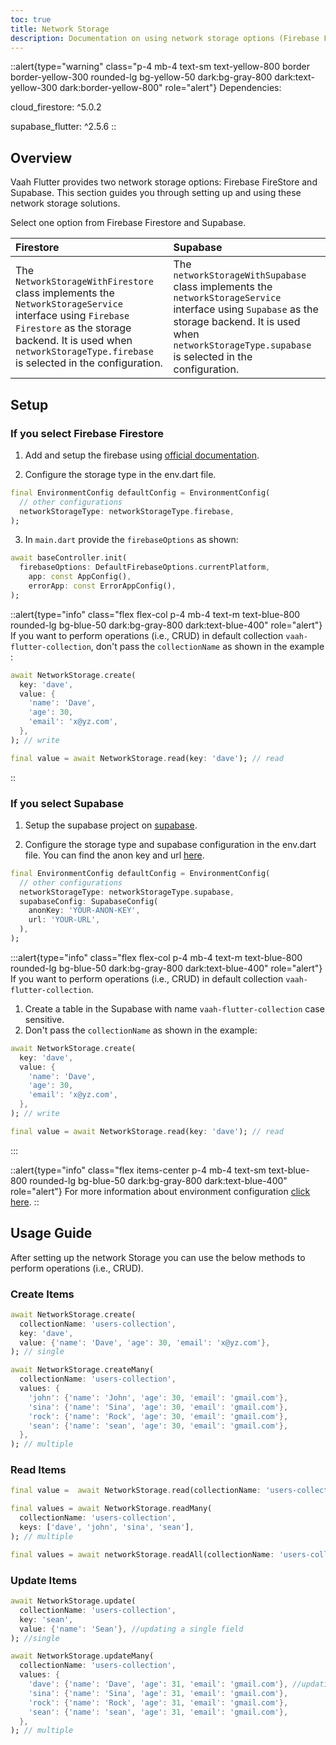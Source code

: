 ```yaml
---
toc: true
title: Network Storage
description: Documentation on using network storage options (Firebase Firestore and Supabase) with Vaah Flutter.
---
```


::alert{type="warning" class="p-4 mb-4 text-sm text-yellow-800 border border-yellow-300 rounded-lg bg-yellow-50 dark:bg-gray-800 dark:text-yellow-300 dark:border-yellow-800" role="alert"} 
Dependencies:

cloud_firestore: ^5.0.2

supabase_flutter: ^2.5.6
::

## Overview

Vaah Flutter provides two network storage options: Firebase FireStore and Supabase. This section guides you through setting up and using these network storage solutions.

Select one option from Firebase Firestore and Supabase.

| Firestore  | Supabase |
| :---- |          :----         |
| The `NetworkStorageWithFirestore` class implements the `NetworkStorageService` interface using `Firebase Firestore` as the storage backend. It is used when `networkStorageType.firebase` is selected in the configuration. | The `networkStorageWithSupabase` class implements the `networkStorageService` interface using `Supabase` as the storage backend. It is used when `networkStorageType.supabase` is selected in the configuration. |

## Setup

### If you select Firebase Firestore

1. Add and setup the firebase using [official documentation](https://firebase.google.com/docs/flutter/setup).

2. Configure the storage type in the env.dart file.

```dart
final EnvironmentConfig defaultConfig = EnvironmentConfig(
  // other configurations
  networkStorageType: networkStorageType.firebase,
);
```

3. In `main.dart` provide the `firebaseOptions` as shown:

```dart
await baseController.init(
  firebaseOptions: DefaultFirebaseOptions.currentPlatform,
    app: const AppConfig(),
    errorApp: const ErrorAppConfig(),
); 
```

::alert{type="info" class="flex flex-col p-4 mb-4 text-m text-blue-800 rounded-lg bg-blue-50 dark:bg-gray-800 dark:text-blue-400" role="alert"}
If you want to perform operations (i.e., CRUD) in default collection `vaah-flutter-collection`, don't pass the `collectionName` as shown in the example :

```dart 
await NetworkStorage.create(
  key: 'dave', 
  value: {
    'name': 'Dave',
    'age': 30,
    'email': 'x@yz.com',
  },
); // write

final value = await NetworkStorage.read(key: 'dave'); // read
```
::


### If you select Supabase

1. Setup the supabase project on [supabase](https://supabase.com/dashboard/new).

2. Configure the storage type and supabase configuration in the env.dart file.
You can find the anon key and url [here](https://supabase.com/dashboard/project/embgcnouywpgunriudxi/settings/api).

```dart
final EnvironmentConfig defaultConfig = EnvironmentConfig(
  // other configurations
  networkStorageType: networkStorageType.supabase,
  supabaseConfig: SupabaseConfig(
    anonKey: 'YOUR-ANON-KEY',
    url: 'YOUR-URL',
  ),
);
```
:::alert{type="info" class="flex flex-col p-4 mb-4 text-m text-blue-800 rounded-lg bg-blue-50 dark:bg-gray-800 dark:text-blue-400" role="alert"}
If you want to perform operations (i.e., CRUD) in default collection `vaah-flutter-collection`.
1. Create a table in the Supabase with name `vaah-flutter-collection` case sensitive.
2. Don't pass the `collectionName` as shown in the example:

```dart 
await NetworkStorage.create(
  key: 'dave', 
  value: {
    'name': 'Dave',
    'age': 30,
    'email': 'x@yz.com',
  },
); // write

final value = await NetworkStorage.read(key: 'dave'); // read
```
:::

::alert{type="info" class="flex items-center p-4 mb-4 text-sm text-blue-800 rounded-lg bg-blue-50 dark:bg-gray-800 dark:text-blue-400" role="alert"}
For more information about environment configuration [click here](../../../../3.essentials/2.environments.md).
::

## Usage Guide

After setting up the network Storage you can use the below methods to perform operations (i.e., CRUD).

### **Create Items**

```dart
await NetworkStorage.create(
  collectionName: 'users-collection', 
  key: 'dave', 
  value: {'name': 'Dave', 'age': 30, 'email': 'x@yz.com'},
); // single

await NetworkStorage.createMany(
  collectionName: 'users-collection',
  values: {
    'john': {'name': 'John', 'age': 30, 'email': 'gmail.com'},
    'sina': {'name': 'Sina', 'age': 30, 'email': 'gmail.com'},
    'rock': {'name': 'Rock', 'age': 30, 'email': 'gmail.com'},
    'sean': {'name': 'sean', 'age': 30, 'email': 'gmail.com'},
  },
); // multiple
```

### **Read Items**

```dart
final value =  await NetworkStorage.read(collectionName: 'users-collection', key: 'dave'); // single

final values = await NetworkStorage.readMany(
  collectionName: 'users-collection',
  keys: ['dave', 'john', 'sina', 'sean'],
); // multiple

final values = await networkStorage.readAll(collectionName: 'users-collection'); // all
```

### **Update Items**
```dart
await NetworkStorage.update(
  collectionName: 'users-collection',
  key: 'sean',
  value: {'name': 'Sean'}, //updating a single field
); //single

await NetworkStorage.updateMany(
  collectionName: 'users-collection',
  values: {
    'dave': {'name': 'Dave', 'age': 31, 'email': 'gmail.com'}, //updating multiple fields
    'sina': {'name': 'Sina', 'age': 31, 'email': 'gmail.com'},
    'rock': {'name': 'Rock', 'age': 31, 'email': 'gmail.com'},
    'sean': {'name': 'sean', 'age': 31, 'email': 'gmail.com'},
  },
); // multiple
```
